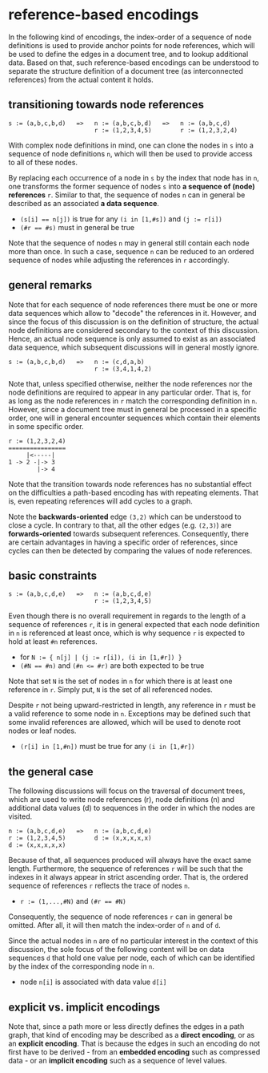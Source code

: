 
<!-- ======================================================================= -->
# reference-based encodings

In the following kind of encodings, the index-order of a sequence of node
definitions is used to provide anchor points for node references, which will
be used to define the edges in a document tree, and to lookup additional data.
Based on that, such reference-based encodings can be understood to separate
the structure definition of a document tree (as interconnected references)
from the actual content it holds.

<!-- ======================================================================= -->
## transitioning towards node references

```
s := (a,b,c,b,d)   =>   n := (a,b,c,b,d)   =>   n := (a,b,c,d)
                        r := (1,2,3,4,5)        r := (1,2,3,2,4)
```

With complex node definitions in mind, one can clone the nodes in `s` into a
sequence of node definitions `n`, which will then be used to provide access
to all of these nodes.

By replacing each occurrence of a node in `s` by the index that node
has in `n`, one transforms the former sequence of nodes `s` into
**a sequence of (node) references** `r`. Similar to that, the sequence of
nodes `n` can in general be described as an associated **a data sequence**.

* `(s[i] == n[j])` is true for any `(i in [1,#s])` and `(j := r[i])`
* `(#r == #s)` must in general be true

Note that the sequence of nodes `n` may in general still contain each node
more than once. In such a case, sequence `n` can be reduced to an ordered
sequence of nodes while adjusting the references in `r` accordingly.

<!-- ======================================================================= -->
## general remarks

Note that for each sequence of node references there must be one or more data
sequences which allow to "decode" the references in it. However, and since
the focus of this discussion is on the definition of structure, the actual
node definitions are considered secondary to the context of this discussion.
Hence, an actual node sequence is only assumed to exist as an associated data
sequence, which subsequent discussions will in general mostly ignore.

```
s := (a,b,c,b,d)   =>   n := (c,d,a,b)
                        r := (3,4,1,4,2)
```

Note that, unless specified otherwise, neither the node references nor the
node definitions are required to appear in any particular order. That is, for
as long as the node references in `r` match the corresponding definition in
`n`. However, since a document tree must in general be processed in a specific
order, one will in general encounter sequences which contain their elements
in some specific order.

```
r := (1,2,3,2,4)
================
     |<-----|
1 -> 2 -|-> 3
        |-> 4
```

Note that the transition towards node references has no substantial effect on
the difficulties a path-based encoding has with repeating elements. That is,
even repeating references will add cycles to a graph.

Note the **backwards-oriented** edge `(3,2)` which can be understood to
close a cycle. In contrary to that, all the other edges (e.g. `(2,3)`) are
**forwards-oriented** towards subsequent references. Consequently, there
are certain advantages in having a specific order of references, since
cycles can then be detected by comparing the values of node references.

<!-- ======================================================================= -->
## basic constraints

```
s := (a,b,c,d,e)   =>   n := (a,b,c,d,e)
                        r := (1,2,3,4,5)
```

Even though there is no overall requirement in regards to the length of a
sequence of references `r`, it is in general expected that each node definition
in `n` is referenced at least once, which is why sequence `r` is expected to
hold at least `#n` references.

* for `N := { n[j] | (j := r[i]), (i in [1,#r]) }`
* `(#N == #n)` and `(#n <= #r)` are both expected to be true

Note that set `N` is the set of nodes in `n` for which there is at least one
reference in `r`. Simply put, `N` is the set of all referenced nodes.

Despite `r` not being upward-restricted in length, any reference in `r` must
be a valid reference to some node in `n`. Exceptions may be defined such that
some invalid references are allowed, which will be used to denote root nodes
or leaf nodes.

* `(r[i] in [1,#n])` must be true for any `(i in [1,#r])`

<!-- ======================================================================= -->
## the general case

The following discussions will focus on the traversal of document trees, which
are used to write node references (r), node definitions (n) and additional data
values (d) to sequences in the order in which the nodes are visited.

```
n := (a,b,c,d,e)   =>   n := (a,b,c,d,e)
r := (1,2,3,4,5)        d := (x,x,x,x,x)
d := (x,x,x,x,x)
```

Because of that, all sequences produced will always have the exact same length.
Furthermore, the sequence of references `r` will be such that the indexes in
it always appear in strict ascending order. That is, the ordered sequence of
references `r` reflects the trace of nodes `n`.

* `r := (1,...,#N)` and `(#r == #N)`

Consequently, the sequence of node references `r` can in general be omitted.
After all, it will then match the index-order of `n` and of `d`.

Since the actual nodes in `n` are of no particular interest in the context
of this discussion, the sole focus of the following content will be on data
sequences `d` that hold one value per node, each of which can be identified
by the index of the corresponding node in `n`.

* node `n[i]` is associated with data value `d[i]`

<!-- ======================================================================= -->
## explicit vs. implicit encodings

Note that, since a path more or less directly defines the edges in a path
graph, that kind of encoding may be described as a **direct encoding**, or
as an **explicit encoding**. That is because the edges in such an encoding
do not first have to be derived - from an **embedded encoding** such as
compressed data - or an **implicit encoding** such as a sequence of level
values.

